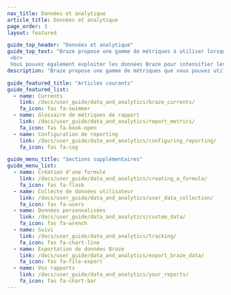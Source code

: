 ```yaml
---
nav_title: Données et analytique
article_title: Données et analytique
page_order: 3
layout: featured

guide_top_header: "Données et analytique"
guide_top_text: "Braze propose une gamme de métriques à utiliser lorsque vous évaluez la performance de vos campagnes. Nous proposons également plusieurs fonctionnalités de reporting et de suivi pour vous garantir que vous obtenez les données chiffrées dont vous avez besoin. <br>
 <br>
 Vous pouvez également exploiter les données Braze pour intensifier les efforts BI et d’analyse sur d’autres excellentes plateformes de reporting, à l’aide de <a href='/docs/user_guide/data_and_analytics/braze_currents/'>Currents</a>, outil d’exportation de diffusion de données, permettant à votre équipe d’agir sur une grande quantité de données client granulaires."
description: "Braze propose une gamme de métriques que vous pouvez utiliser lorsque vous évaluez la réussite de vos campagnes. Nous proposons également plusieurs fonctionnalités de rapport et de suivi pour vous garantir que vous obtenez les données chiffrées dont vous avez besoin." 

guide_featured_title: "Articles courants"
guide_featured_list:
  - name: Currents
    link: /docs/user_guide/data_and_analytics/braze_currents/
    fa_icon: fas fa-swimmer
  - name: Glossaire de métriques de rapport
    link: /docs/user_guide/data_and_analytics/report_metrics/
    fa_icon: fas fa-book-open
  - name: Configuration de reporting
    link: /docs/user_guide/data_and_analytics/configuring_reporting/
    fa_icon: fas fa-cog

guide_menu_title: "Sections supplémentaires"
guide_menu_list:
  - name: Création d’une formule
    link: /docs/user_guide/data_and_analytics/creating_a_formula/
    fa_icon: fas fa-flask
  - name: Collecte de données utilisateur
    link: /docs/user_guide/data_and_analytics/user_data_collection/
    fa_icon: fas fa-users
  - name: Données personnalisées
    link: /docs/user_guide/data_and_analytics/custom_data/
    fa_icon: fas fa-wrench
  - name: Suivi
    link: /docs/user_guide/data_and_analytics/tracking/
    fa_icon: fas fa-chart-line
  - name: Exportation de données Braze
    link: /docs/user_guide/data_and_analytics/export_braze_data/
    fa_icon: fas fa-file-export
  - name: Vos rapports
    link: /docs/user_guide/data_and_analytics/your_reports/
    fa_icon: fas fa-chart-bar
---
```

<br><br>
